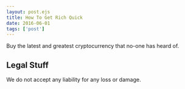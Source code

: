 ```yaml
---
layout: post.ejs
title: How To Get Rich Quick
date: 2016-06-01
tags: ['post']
---
```

Buy the latest and greatest cryptocurrency that no-one has heard of.

## Legal Stuff
We do not accept any liability for any loss or damage.
